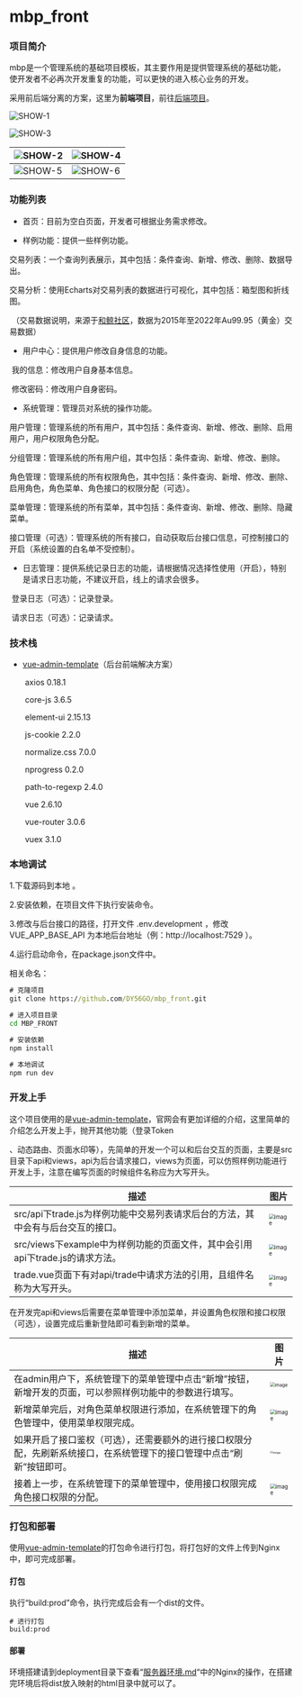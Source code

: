 # mbp_front
### 项目简介

mbp是一个管理系统的基础项目模板，其主要作用是提供管理系统的基础功能，使开发者不必再次开发重复的功能，可以更快的进入核心业务的开发。

采用前后端分离的方案，这里为**前端项目**，前往[后端项目](https://github.com/DY56GO/mbp_back)。

![SHOW-1](img/SHOW-1.png)

![SHOW-3](img/SHOW-3.png)

| ![SHOW-2](img/SHOW-2.png) | ![SHOW-4](img/SHOW-4.png) |
| ------------------------- | ------------------------- |
| ![SHOW-5](img/SHOW-5.png) | ![SHOW-6](img/SHOW-6.png) |



### 功能列表

- 首页：目前为空白页面，开发者可根据业务需求修改。

- 样例功能：提供一些样例功能。

​			交易列表：一个查询列表展示，其中包括：条件查询、新增、修改、删除、数据导出。

​			交易分析：使用Echarts对交易列表的数据进行可视化，其中包括：箱型图和折线图。

​			（交易数据说明，来源于[和鲸社区](https://www.heywhale.com/home)，数据为2015年至2022年Au99.95（黄金）交易数据）

- 用户中心：提供用户修改自身信息的功能。

​			我的信息：修改用户自身基本信息。

​			修改密码：修改用户自身密码。

- 系统管理：管理员对系统的操作功能。

​			用户管理：管理系统的所有用户，其中包括：条件查询、新增、修改、删除、启用用户，用户权限角色分配。

​			分组管理：管理系统的所有用户组，其中包括：条件查询、新增、修改、删除。

​			角色管理：管理系统的所有权限角色，其中包括：条件查询、新增、修改、删除、启用角色，角色菜单、角色接口的权限分配（可选）。

​			菜单管理：管理系统的所有菜单，其中包括：条件查询、新增、修改、删除、隐藏菜单。

​			接口管理（可选）：管理系统的所有接口，自动获取后台接口信息，可控制接口的开启（系统设置的白名单不受控制）。

- 日志管理：提供系统记录日志的功能，请根据情况选择性使用（开启），特别是请求日志功能，不建议开启，线上的请求会很多。

​			登录日志（可选）：记录登录。

​			请求日志（可选）：记录请求。



### 技术栈

- [vue-admin-template](https://github.com/PanJiaChen/vue-admin-template)（后台前端解决方案）

  ​	axios 0.18.1

  ​	core-js 3.6.5

  ​	element-ui 2.15.13

  ​	js-cookie 2.2.0

  ​	normalize.css 7.0.0

  ​	nprogress 0.2.0

  ​	path-to-regexp 2.4.0

  ​	vue 2.6.10

  ​	vue-router 3.0.6

  ​	vuex 3.1.0



### 本地调试

1.下载源码到本地 。

2.安装依赖，在项目文件下执行安装命令。

3.修改与后台接口的路径，打开文件 .env.development ，修改 VUE_APP_BASE_API 为本地后台地址（例：http://localhost:7529 ）。

4.运行启动命令，在package.json文件中。

相关命名：

```cmd
# 克隆项目
git clone https://github.com/DY56GO/mbp_front.git

# 进入项目目录
cd MBP_FRONT

# 安装依赖
npm install

# 本地调试
npm run dev
```



### 开发上手

这个项目使用的是[vue-admin-template](https://github.com/PanJiaChen/vue-admin-template)，官网会有更加详细的介绍，这里简单的介绍怎么开发上手，抛开其他功能（登录Token

、动态路由、页面水印等），先简单的开发一个可以和后台交互的页面，主要是src目录下api和views，api为后台请求接口，views为页面，可以仿照样例功能进行开发上手，注意在编写页面的时候组件名称应为大写开头。

| 描述                                                         | 图片                                                         |
| ------------------------------------------------------------ | ------------------------------------------------------------ |
| src/api下trade.js为样例功能中交易列表请求后台的方法，其中会有与后台交互的接口。 | <img src="img/CODE-1.png" alt="image" title="CODE-1" style="zoom:60%;" /> |
| src/views下example中为样例功能的页面文件，其中会引用api下trade.js的请求方法。 | <img src="img/CODE-2.png" alt="image" title="CODE-2" style="zoom:60%;" /> |
| trade.vue页面下有对api/trade中请求方法的引用，且组件名称为大写开头。 | <img src="img/CODE-3.png" alt="image" title="CODE-3" style="zoom:60%;" /> |

在开发完api和views后需要在菜单管理中添加菜单，并设置角色权限和接口权限（可选），设置完成后重新登陆即可看到新增的菜单。

| 描述                                                         | 图片                                                         |
| ------------------------------------------------------------ | ------------------------------------------------------------ |
| 在admin用户下，系统管理下的菜单管理中点击“新增”按钮，新增开发的页面，可以参照样例功能中的参数进行填写。 | <img src="img/CODE-4.png" alt="image" title="CODE-4" style="zoom:50%;" /> |
| 新增菜单完后，对角色菜单权限进行添加，在系统管理下的角色管理中，使用菜单权限完成。 | <img src="img/CODE-5.png" alt="image" title="CODE-5" style="zoom:60%;" /> |
| 如果开启了接口鉴权（可选），还需要额外的进行接口权限分配，先刷新系统接口，在系统管理下的接口管理中点击“刷新”按钮即可。 | <img src="img/CODE-6.png" alt="image" title="CODE-6" style="zoom:30%;" /> |
| 接着上一步，在系统管理下的菜单管理中，使用接口权限完成角色接口权限的分配。 | <img src="img/CODE-7.png" alt="image" title="CODE-7" style="zoom:60%;" /> |



### 打包和部署

使用[vue-admin-template](https://github.com/PanJiaChen/vue-admin-template)的打包命令进行打包，将打包好的文件上传到Nginx中，即可完成部署。

#### 打包

执行“build:prod”命令，执行完成后会有一个dist的文件。

```shell
# 进行打包
build:prod
```



#### 部署

环境搭建请到deployment目录下查看“[服务器环境.md](https://github.com/DY56GO/mbp_back/blob/master/deployment/%E6%9C%8D%E5%8A%A1%E5%99%A8%E7%8E%AF%E5%A2%83.md)“中的Nginx的操作，在搭建完环境后将dist放入映射的html目录中就可以了。
